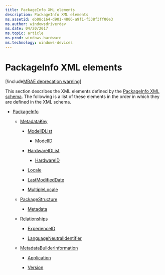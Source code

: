 ```yaml
---
title: PackageInfo XML elements
description: PackageInfo XML elements
ms.assetid: eb08c164-d901-4806-a9f1-f538f3ff00e3
ms.author: windowsdriverdev
ms.date: 04/20/2017
ms.topic: article
ms.prod: windows-hardware
ms.technology: windows-devices
---
```


# PackageInfo XML elements

[!include[MBAE deprecation warning](mbae-deprecation-warning.md)]

This section describes the XML elements defined by the [PackageInfo XML schema](packageinfo-xml-schema.md). The following is a list of these elements in the order in which they are defined in the XML schema.

-   [PackageInfo](packageinfo.md)

    -   [MetadataKey](metadatakey.md)

        -   [ModelIDList](modelidlist.md)

            -   [ModelID](modelid.md)

        -   [HardwareIDList](hardwareidlist.md)

            -   [HardwareID](hardwareid.md)

        -   [Locale](locale.md)

        -   [LastModifiedDate](lastmodifieddate.md)

        -   [MultipleLocale](multiplelocale.md)

    -   [PackageStructure](packagestructure.md)

        -   [Metadata](metadata-service-schema.md)

    -   [Relationships](relationships.md)

        -   [ExperienceID](experienceid.md)

        -   [LanguageNeutralIdentifier](languageneutralidentifier.md)

    -   [MetadataBuilderInformation](metadatabuilderinformation.md)

        -   [Application](application-service-schema.md)

        -   [Version](version.md)

 

 





